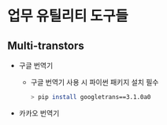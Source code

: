 # 업무 유틸리티 도구들
## Multi-transtors
- 구글 번역기

  - 구글 번역기 사용 시 파이썬 패키지 설치 필수

    ```bash
    > pip install googletrans==3.1.0a0
    ```

- 카카오 번역기